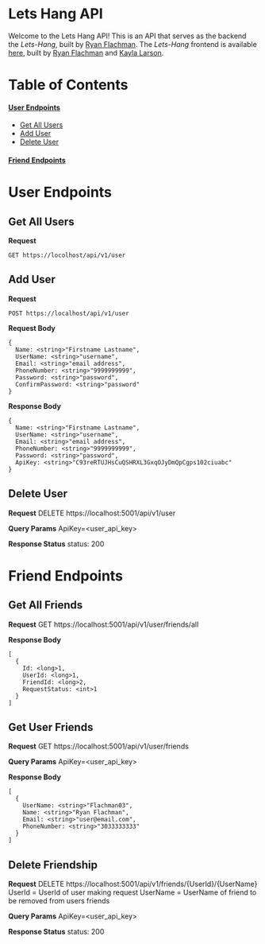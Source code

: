 Lets Hang API
=============

Welcome to the Lets Hang API! This is an API that serves as the backend the _Lets-Hang_, built by [Ryan Flachman](https://github.com/flachman03). The _Lets-Hang_ frontend is available [here](https://github.com/Flachman03/Lets-Hang), built by [Ryan Flachman](https://github.com/Flachman03) and [Kayla Larson](https://github.com/kaylalarson1990).

Table of Contents
=================

#### [User Endpoints](#user-endpoints)
  * [Get All Users](#get-all-users)
  * [Add User](#add-user)
  * [Delete User](#delete-user)

#### [Friend Endpoints](#friend-endpoints)

User Endpoints
==============

Get All Users
-------------

**Request**
```
GET https://locolhost/api/v1/user
```


Add User
--------

**Request**
```
POST https://localhost/api/v1/user
```

**Request Body**
```
{
  Name: <string>"Firstname Lastname",
  UserName: <string>"username",
  Email: <string>"email address",
  PhoneNumber: <string>"9999999999",
  Password: <string>"password",
  ConfirmPassword: <string>"password"
}
```

**Response Body**
```
{
  Name: <string>"Firstname Lastname",
  UserName: <string>"username",
  Email: <string>"email address",
  PhoneNumber: <string>"9999999999",
  Password: <string>"password",
  ApiKey: <string>"C93reRTUJHsCuQSHRXL3GxqOJyDmQpCgps102ciuabc"
}
```

Delete User
-----------

**Request**
DELETE https://localhost:5001/api/v1/user

**Query Params**
ApiKey=<user_api_key>

**Response Status**
status: 200

Friend Endpoints
================

Get All Friends
---------------

**Request**
GET https://localhost:5001/api/v1/user/friends/all

**Response Body**
```
[
  {
    Id: <long>1,
    UserId: <long>1,
    FriendId: <long>2,
    RequestStatus: <int>1
  }
]
```

Get User Friends
----------------

**Request**
GET https://localhost:5001/api/v1/user/friends

**Query Params**
ApiKey=<user_api_key>

**Response Body**
```
[
  {
    UserName: <string>"Flachman03",
    Name: <string>"Ryan Flachman",
    Email: <string>"user@email.com",
    PhoneNumber: <string>"3033333333"
  }
]
```

Delete Friendship
-----------------

**Request**
DELETE https://localhost:5001/api/v1/friends/{UserId}/{UserName}
UserId = UserId of user making request
UserName = UserName of friend to be removed from users friends

**Query Params**
ApiKey=<user_api_key>

**Response Status**
status: 200
